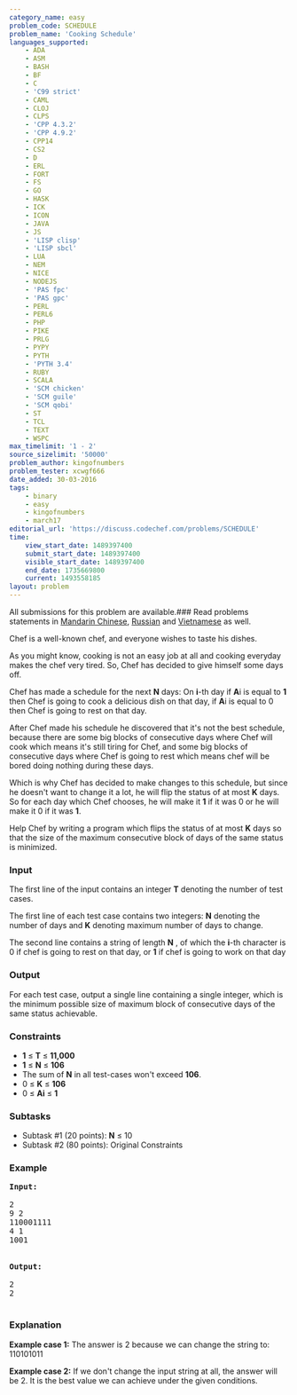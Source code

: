 ```yaml
---
category_name: easy
problem_code: SCHEDULE
problem_name: 'Cooking Schedule'
languages_supported:
    - ADA
    - ASM
    - BASH
    - BF
    - C
    - 'C99 strict'
    - CAML
    - CLOJ
    - CLPS
    - 'CPP 4.3.2'
    - 'CPP 4.9.2'
    - CPP14
    - CS2
    - D
    - ERL
    - FORT
    - FS
    - GO
    - HASK
    - ICK
    - ICON
    - JAVA
    - JS
    - 'LISP clisp'
    - 'LISP sbcl'
    - LUA
    - NEM
    - NICE
    - NODEJS
    - 'PAS fpc'
    - 'PAS gpc'
    - PERL
    - PERL6
    - PHP
    - PIKE
    - PRLG
    - PYPY
    - PYTH
    - 'PYTH 3.4'
    - RUBY
    - SCALA
    - 'SCM chicken'
    - 'SCM guile'
    - 'SCM qobi'
    - ST
    - TCL
    - TEXT
    - WSPC
max_timelimit: '1 - 2'
source_sizelimit: '50000'
problem_author: kingofnumbers
problem_tester: xcwgf666
date_added: 30-03-2016
tags:
    - binary
    - easy
    - kingofnumbers
    - march17
editorial_url: 'https://discuss.codechef.com/problems/SCHEDULE'
time:
    view_start_date: 1489397400
    submit_start_date: 1489397400
    visible_start_date: 1489397400
    end_date: 1735669800
    current: 1493558185
layout: problem
---
```

All submissions for this problem are available.###  Read problems statements in [Mandarin Chinese](http://www.codechef.com/download/translated/MARCH17/mandarin/SCHEDULE.pdf?v=1), [Russian](http://www.codechef.com/download/translated/MARCH17/russian/SCHEDULE.pdf?v=1) and [Vietnamese](http://www.codechef.com/download/translated/MARCH17/vietnamese/SCHEDULE.pdf?v=1) as well.

Chef is a well-known chef, and everyone wishes to taste his dishes.

As you might know, cooking is not an easy job at all and cooking everyday makes the chef very tired. So, Chef has decided to give himself some days off.

Chef has made a schedule for the next **N** days: On **i**-th day if **A**i is equal to **1** then Chef is going to cook a delicious dish on that day, if **A**i is equal to 0 then Chef is going to rest on that day.

After Chef made his schedule he discovered that it's not the best schedule, because there are some big blocks of consecutive days where Chef will cook which means it's still tiring for Chef, and some big blocks of consecutive days where Chef is going to rest which means chef will be bored doing nothing during these days.

Which is why Chef has decided to make changes to this schedule, but since he doesn't want to change it a lot, he will flip the status of at most **K** days. So for each day which Chef chooses, he will make it **1** if it was 0 or he will make it 0 if it was **1**.

Help Chef by writing a program which flips the status of at most **K** days so that the size of the maximum consecutive block of days of the same status is minimized.

### Input

The first line of the input contains an integer **T** denoting the number of test cases.

The first line of each test case contains two integers: **N** denoting the number of days and **K** denoting maximum number of days to change.

The second line contains a string of length **N** , of which the **i**-th character is 0 if chef is going to rest on that day, or **1** if chef is going to work on that day

### Output

For each test case, output a single line containing a single integer, which is the minimum possible size of maximum block of consecutive days of the same status achievable.

### Constraints

- **1** ≤ **T** ≤ **11,000**
- **1** ≤ **N** ≤ **106**
- The sum of **N** in all test-cases won't exceed **106**.
- 0 ≤ **K** ≤ **106**
- 0 ≤ **Ai** ≤ **1**

### Subtasks

- Subtask #1 (20 points): **N** ≤ 10
- Subtask #2 (80 points): Original Constraints

### Example

<pre><b>Input:</b>
<tt>
2
9 2
110001111
4 1
1001
</tt>

<b>Output:</b>
<tt>
2
2
</tt>
</pre>
### Explanation

**Example case 1:** The answer is 2 because we can change the string to: 110101011

**Example case 2:** If we don't change the input string at all, the answer will be 2. It is the best value we can achieve under the given conditions.
